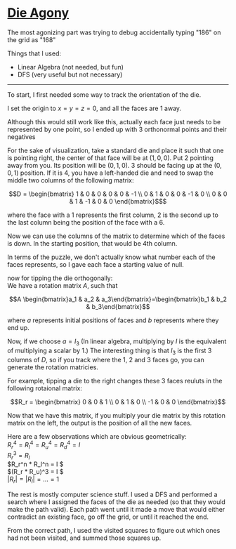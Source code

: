 # [Die Agony](https://www.janestreet.com/puzzles/die-agony-index/)
The most agonizing part was trying to debug accidentally typing "186" on the grid as "168"

Things that I used:
* Linear Algebra (not needed, but fun)
* DFS (very useful but not necessary)

---

To start, I first needed some way to track the orientation of the die.  

I set the origin to $x = y = z = 0$, and all the faces are 1 away. 

Although this would still work like this, actually each face just needs to be represented by one point, so I ended up with 3 orthonormal points and their negatives  

For the sake of visualization, take a standard die and place it such that one is pointing right, the center of that face will be at $(1,0,0)$. Put 2 pointing away from you. Its position will be $(0,1,0)$. 3 should be facing up at the $(0,0,1)$ position. If it is 4, you have a left-handed die and need to swap the middle two columns of the following matrix:
```math
D = \begin{bmatrix}
1 & 0 & 0 & 0 & 0 & -1 \\
0 & 1 & 0 & 0 & -1 & 0 \\
0 & 0 & 1 & -1 & 0 & 0
\end{bmatrix}$
```
where the face with a 1 represents the first column, 2 is the second up to the last column being the position of the face with a 6.

Now we can use the columns of the matrix to determine which of the faces is down. In the starting position, that would be 4th column.

In terms of the puzzle, we don't actually know what number each of the faces represents, so I gave each face a starting value of null.

now for tipping the die orthogonally:  
We have a rotation matrix $A$, such that  
```math
A \begin{bmatrix}a_1 & a_2 & a_3\end{bmatrix}=\begin{bmatrix}b_1 & b_2 & b_3\end{bmatrix}
```
where $a$ represents initial positions of faces and $b$ represents where they end up.

Now, if we choose $a = I_3$ (In linear algebra, multiplying by $I$ is the equivalent of multiplying a scalar by 1.) The interesting thing is that $I_3$ is the first 3 columns of $D$, so if you track where the 1, 2 and 3 faces go, you can generate the rotation matricies.

For example, tipping a die to the right changes these 3 faces reuluts in the following rotaional matrix:  
```math
R_r = \begin{bmatrix} 0 & 0 & 1 \\ 0 & 1 & 0 \\ -1 & 0 & 0 \end{bmatrix}
```

Now that we have this matrix, if you multiply your die matrix by this rotation matrix on the left, the output is the position of all the new faces.

Here are a few observations which are obvious geometrically:  
$R_r^4 = R_l^4 = R_u^4 = R_d^4 = I$  
$R_r^3 =R_l$  
$R_r^n * R_l^n = I $  
$(R_r * R_u)^3 = I $  
$|R_r|=|R_l|=...=1$ 

The rest is mostly computer science stuff. I used a DFS and performed a search where I assigned the faces of the die as needed (so that they would make the path valid). Each path went until it made a move that would either contradict an existing face, go off the grid, or until it reached the end.

From the correct path, I used the visited squares to figure out which ones had not been visited, and summed those squares up.
